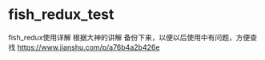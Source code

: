 # fish_redux_test
fish_redux使用详解
根据大神的讲解 备份下来，以便以后使用中有问题，方便查找
https://www.jianshu.com/p/a76b4a2b426e

